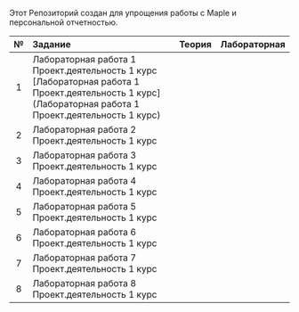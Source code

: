 
Этот Репозиторий создан для упрощения работы с Maple и персональной отчетностью.

|№| Задание | Теория | Лабораторная | 
|:--:|:----------|:----------:|:----------:|
|1| Лабораторная работа 1 Проект.деятельность 1 курс [Лабораторная работа 1 Проект.деятельность 1 курс](Лабораторная работа 1 Проект.деятельность 1 курс)
|2| Лабораторная работа 2 Проект.деятельность 1 курс
|3| Лабораторная работа 3 Проект.деятельность 1 курс
|4| Лабораторная работа 4 Проект.деятельность 1 курс
|5| Лабораторная работа 5 Проект.деятельность 1 курс
|6| Лабораторная работа 6 Проект.деятельность 1 курс
|7| Лабораторная работа 7 Проект.деятельность 1 курс
|8| Лабораторная работа 8 Проект.деятельность 1 курс